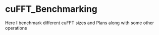 # cuFFT_Benchmarking
Here I benchmark different cuFFT sizes and Plans along with some other operations
